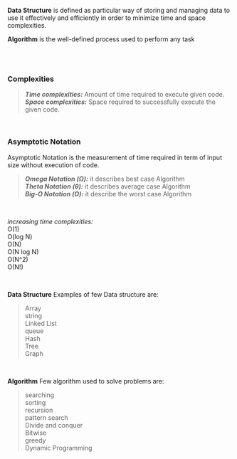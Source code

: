 **Data Structure** is defined as particular way of storing and managing data to use it effectively and efficiently in order to minimize time and space complexities.

**Algorithm** is the well-defined process used to perform any task

<br><br>
### Complexities
> ***Time complexities:*** Amount of time required to execute given code.<br>
> ***Space complexities:*** Space required to successfully execute the given code.

<br>

### Asymptotic Notation
Asymptotic Notation is the measurement of time required in term of input size without execution of code.<br>

>  ***Omega Notation (Ω):*** it describes best case Algorithm <br>
>  ***Theta Notation (θ):*** it describes average case Algorithm<br>
> ***Big-O Notation (Ο):*** it describe the worst case Algorithm<br>

<br>

*increasing time complexities:* <br>
O(1)<br>
O(log N)<br>
O(N)<br>
O(N log N)<br>
O(N^2)<br>
O(N!)<br>

<br>


**Data Structure**
Examples of few Data structure are: <br>
> Array<br>
> string<br>
> Linked List<br>
> queue<br>
> Hash<br>
> Tree<br>
> Graph<br>

<br>

**Algorithm**
Few algorithm used to solve problems are:<br>
> searching<br>
> sorting<br>
> recursion<br>
> pattern search<br>
> Divide and conquer<br>
> Bitwise<br>
> greedy<br>
> Dynamic Programming<br>
